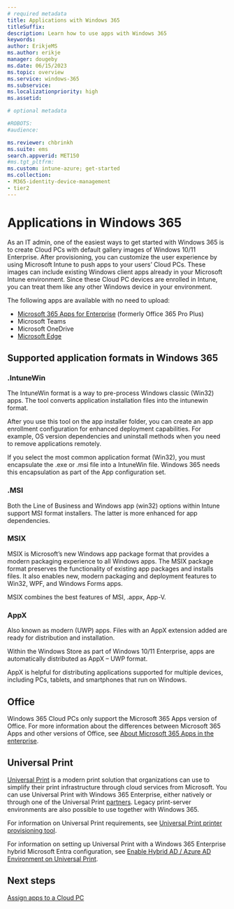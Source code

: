 ```yaml
---
# required metadata
title: Applications with Windows 365
titleSuffix:
description: Learn how to use apps with Windows 365
keywords:
author: ErikjeMS  
ms.author: erikje
manager: dougeby
ms.date: 06/15/2023
ms.topic: overview
ms.service: windows-365
ms.subservice:
ms.localizationpriority: high
ms.assetid: 

# optional metadata

#ROBOTS:
#audience:

ms.reviewer: chbrinkh
ms.suite: ems
search.appverid: MET150
#ms.tgt_pltfrm:
ms.custom: intune-azure; get-started
ms.collection:
- M365-identity-device-management
- tier2
---
```


# Applications in Windows 365

As an IT admin, one of the easiest ways to get started with Windows 365 is to create Cloud PCs with default gallery images of Windows 10/11 Enterprise. After provisioning, you can customize the user experience by using Microsoft Intune to push apps to your users’ Cloud PCs. These images can include existing Windows client apps already in your Microsoft Intune environment. Since these Cloud PC devices are enrolled in Intune, you can treat them like any other Windows device in your environment.

The following apps are available with no need to upload:

- [Microsoft 365 Apps for Enterprise](/intune/intune-service/apps/apps-add-office365) (formerly Office 365 Pro Plus)
- Microsoft Teams
- Microsoft OneDrive
- [Microsoft Edge](/intune/intune-service/apps/apps-windows-edge)

## Supported application formats in Windows 365

### .IntuneWin  

The IntuneWin format is a way to pre-process Windows classic (Win32) apps. The tool converts application installation files into the intunewin format.  

After you use this tool on the app installer folder, you can create an app enrollment configuration for enhanced deployment capabilities. For example, OS version dependencies and uninstall methods when you need to remove applications remotely.  

If you select the most common application format (Win32), you must encapsulate the .exe or .msi file into a IntuneWin file. Windows 365 needs this encapsulation as part of the App configuration set.  

### .MSI  

Both the Line of Business and Windows app (win32) options within Intune support MSI format installers. The latter is more enhanced for app dependencies.  

### MSIX  

MSIX is Microsoft’s new Windows app package format that provides a modern packaging experience to all Windows apps. The MSIX package format preserves the functionality of existing app packages and installs files. It also enables new, modern packaging and deployment features to Win32, WPF, and Windows Forms apps.  

MSIX combines the best features of MSI, .appx, App-V.

### AppX  

Also known as modern (UWP) apps. Files with an AppX extension added are ready for distribution and installation.  

Within the Windows Store as part of Windows 10/11 Enterprise, apps are automatically distributed as AppX – UWP format.  

AppX is helpful for distributing applications supported for multiple devices, including PCs, tablets, and smartphones that run on Windows.

## Office

Windows 365 Cloud PCs only support the Microsoft 365 Apps version of Office. For more information about the differences between Microsoft 365 Apps and other versions of Office, see [About Microsoft 365 Apps in the enterprise](/deployoffice/about-microsoft-365-apps).

## Universal Print

[Universal Print](/universal-print/fundamentals/universal-print-whatis) is a modern print solution that organizations can use to simplify their print infrastructure through cloud services from Microsoft. You can use Universal Print with Windows 365 Enterprise, either natively or through one of the Universal Print [partners](/universal-print/fundamentals/universal-print-partner-integrations). Legacy print-server environments are also possible to use together with Windows 365.

For information on Universal Print requirements, see [Universal Print printer provisioning tool](/universal-print/fundamentals/universal-print-intune-tool).

For information on setting up Universal Print with a Windows 365 Enterprise hybrid Microsoft Entra configuration, see [Enable Hybrid AD / Azure AD Environment on Universal Print](/universal-print/fundamentals/universal-print-hybrid-ad-aad-environment-setup).

<!-- ########################## -->
## Next steps

[Assign apps to a Cloud PC](assign-apps.md)
